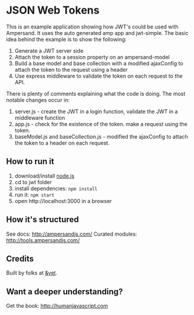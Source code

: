 # JSON Web Tokens

This is an example application showing how JWT's could be used with Ampersand. It uses the auto generated amp app and jwt-simple. The basic idea behind the example is to show the following:

1. Generate a JWT server side
2. Attach the token to a session property on an ampersand-model
3. Build a base model and base collection with a modified ajaxConfig to attach the token to the request using a header
4. Use express middleware to validate the token on each request to the API.

There is plenty of comments explaining what the code is doing. The most notable changes occur in:

1. server.js - create the JWT in a login function, validate the JWT in a middleware function
2. app.js - check for the existence of the token. make a request using the token.
3. baseModel.js and baseCollection.js - modified the ajaxConfig to attach the token to a header on each request.

## How to run it

1. download/install [node.js](http://nodejs.org/)
1. cd to jwt folder
1. install dependencies: `npm install`
1. run it: `npm start`
1. open http://localhost:3000 in a browser

## How it's structured

See docs: http://ampersandjs.com/
Curated modules: http://tools.ampersandjs.com/

## Credits

Built by folks at [&yet](http://andyet.com).

## Want a deeper understanding?

Get the book: http://humanjavascript.com
